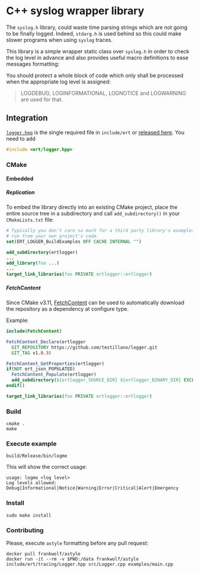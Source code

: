# C++ syslog wrapper library

The `syslog.h` library, could waste time parsing strings which are not going
to be finally logged. Indeed, `stdarg.h` is used behind so this could make
slower programs when using `syslog` traces.

This library is a simple wrapper static class over `syslog.h` in order to
check the log level in advance and also provides useful macro definitions
to ease messages formatting:

You should protect a whole block of code which only shall be processed when
the appropriate log level is assigned:

>    LOGDEBUG, LOGINFORMATIONAL, LOGNOTICE and LOGWARNING are used for that.

## Integration

[`logger.hpp`](https://github.com/testillano/logger/blob/master/include/ert/tracing/Logger.hpp) is the single required file in `include/ert` or [released here](https://github.com/testillano/logger/releases). You need to add

```cpp
#include <ert/logger.hpp>
```

### CMake

#### Embedded

##### Replication

To embed the library directly into an existing CMake project, place the entire source tree in a subdirectory and call `add_subdirectory()` in your `CMakeLists.txt` file:

```cmake
# Typically you don't care so much for a third party library's examples to be
# run from your own project's code.
set(ERT_LOGGER_BuildExamples OFF CACHE INTERNAL "")

add_subdirectory(ertlogger)
...
add_library(foo ...)
...
target_link_libraries(foo PRIVATE ertlogger::ertlogger)
```

##### FetchContent

Since CMake v3.11,
[FetchContent](https://cmake.org/cmake/help/v3.11/module/FetchContent.html) can be used to automatically download the repository as a dependency at configure type.

Example:
```cmake
include(FetchContent)

FetchContent_Declare(ertlogger
  GIT_REPOSITORY https://github.com/testillano/logger.git
  GIT_TAG v1.0.3)

FetchContent_GetProperties(ertlogger)
if(NOT ert_json_POPULATED)
  FetchContent_Populate(ertlogger)
  add_subdirectory(${ertlogger_SOURCE_DIR} ${ertlogger_BINARY_DIR} EXCLUDE_FROM_ALL)
endif()

target_link_libraries(foo PRIVATE ertlogger::ertlogger)
```

### Build

    cmake .
    make

### Execute example

    build/Release/bin/logme

This will show the correct usage:

    usage: logme <log level>
    Log levels allowed: Debug|Informational|Notice|Warning|Error|Critical|Alert|Emergency

### Install

    sudo make install

### Contributing

Please, execute `astyle` formatting before any pull request:

    docker pull frankwolf/astyle
    docker run -it --rm -v $PWD:/data frankwolf/astyle include/ert/tracing/Logger.hpp src/Logger.cpp examples/main.cpp

